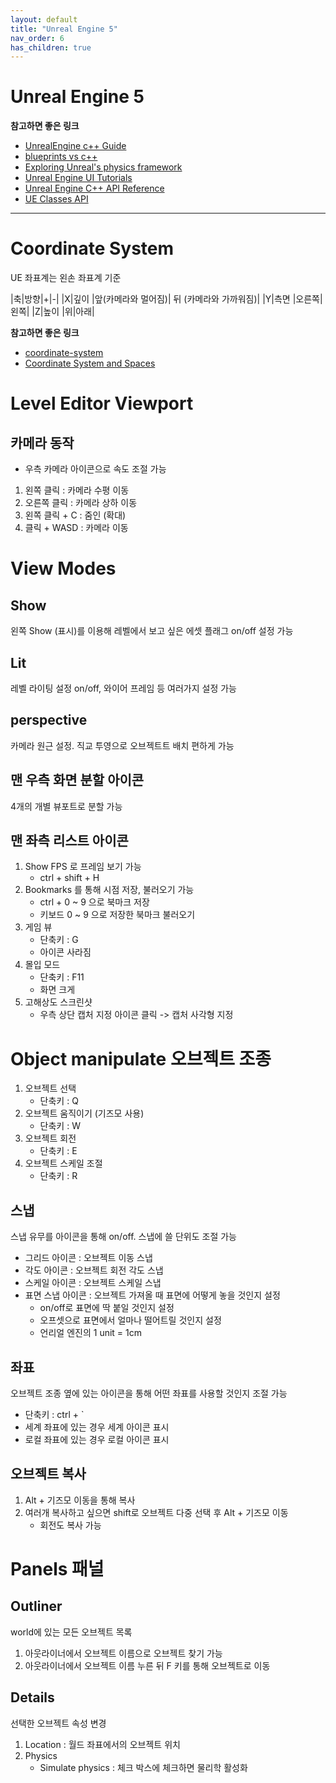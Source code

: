```yaml
---
layout: default
title: "Unreal Engine 5"
nav_order: 6
has_children: true
---
```

# Unreal Engine 5

**참고하면 좋은 링크**
- [UnrealEngine c++ Guide](https://www.tomlooman.com/unreal-engine-cpp-guide/)
- [blueprints vs c++](https://awforsythe.com/unreal/blueprints_vs_cpp/)
- [Exploring Unreal's physics framework](https://itscai.us/blog/post/ue-physics-framework/)
- [Unreal Engine UI Tutorials](https://unreal-garden.com/)
- [Unreal Engine C++ API Reference](https://dev.epicgames.com/documentation/en-us/unreal-engine/API)
- [UE Classes API](https://dev.epicgames.com/documentation/en-us/unreal-engine/API/Classes)

---

# Coordinate System
UE 좌표계는 왼손 좌표계 기준

|축|방향|+|-|
|X|깊이 |앞(카메라와 멀어짐)| 뒤 (카메라와 가까워짐)|
|Y|측면 |오른쪽|왼쪽|
|Z|높이 |위|아래|

**참고하면 좋은 링크**
- [coordinate-system](https://techarthub.com/a-practical-guide-to-unreal-engines-coordinate-system/)
- [Coordinate System and Spaces](https://dev.epicgames.com/documentation/en-us/unreal-engine/coordinate-system-and-spaces-in-unreal-engine)


# Level Editor Viewport

## 카메라 동작
- 우측 카메라 아이콘으로 속도 조절 가능
1. 왼쪽 클릭 : 카메라 수평 이동
2. 오른쪽 클릭 : 카메라 상하 이동
3. 왼쪽 클릭 + C : 줌인 (확대)
4. 클릭 + WASD : 카메라 이동 

# View Modes
## Show 
왼쪽 Show (표시)를 이용해 레벨에서 보고 싶은 에셋 플래그 on/off 설정 가능

## Lit
레벨 라이팅 설정 on/off, 와이어 프레임 등 여러가지 설정 가능

## perspective
카메라 원근 설정. 직교 투영으로 오브젝트트 배치 편하게 가능

## 맨 우측 화면 분할 아이콘
4개의 개별 뷰포트로 분할 가능

## 맨 좌측 리스트 아이콘
1. Show FPS 로 프레임 보기 가능
   - ctrl + shift + H
2. Bookmarks 를 통해 시점 저장, 불러오기 가능 
    - ctrl + 0 ~ 9 으로 북마크 저장
    - 키보드 0 ~ 9 으로 저장한 북마크 불러오기
3. 게임 뷰
    - 단축키 : G
    - 아이콘 사라짐
4. 몰입 모드
    - 단축키 : F11
    - 화면 크게
5. 고해상도 스크린샷
    - 우측 상단 캡처 지정 아이콘 클릭 -> 캡처 사각형 지정

# Object manipulate 오브젝트 조종
1. 오브젝트 선택
    - 단축키 : Q
2. 오브젝트 움직이기 (기즈모 사용)
    - 단축키 : W
3. 오브젝트 회전
    - 단축키 : E
4. 오브젝트 스케일 조절
    - 단축키 : R

## 스냅
스냅 유무를 아이콘을 통해 on/off. 스냅에 쓸 단위도 조절 가능

- 그리드 아이콘 : 오브젝트 이동 스냅
- 각도 아이콘 : 오브젝트 회전 각도 스냅
- 스케일 아이콘 : 오브젝트 스케일 스냅
- 표면 스냅 아이콘 : 오브젝트 가져올 때 표면에 어떻게 놓을 것인지 설정
  - on/off로 표면에 딱 붙일 것인지 설정
  - 오프셋으로 표면에서 얼마나 떨어트릴 것인지 설정
  - 언리얼 엔진의 1 unit = 1cm

## 좌표
오브젝트 조종 옆에 있는 아이콘을 통해 어떤 좌표를 사용할 것인지 조절 가능
- 단축키 : ctrl + `
- 세계 좌표에 있는 경우 세계 아이콘 표시
- 로컬 좌표에 있는 경우 로컬 아이콘 표시

## 오브젝트 복사
1. Alt + 기즈모 이동을 통해 복사
2. 여러개 복사하고 싶으면 shift로 오브젝트 다중 선택 후 Alt + 기즈모 이동
    - 회전도 복사 가능

# Panels 패널
## Outliner
world에 있는 모든 오브젝트 목록

1. 아웃라이너에서 오브젝트 이름으로 오브젝트 찾기 가능
2. 아웃라이너에서 오브젝트 이름 누른 뒤 F 키를 통해 오브젝트로 이동

## Details
선택한 오브젝트 속성 변경

1. Location : 월드 좌표에서의 오브젝트 위치
2. Physics
    - Simulate physics : 체크 박스에 체크하면 물리학 활성화
